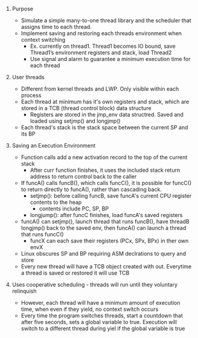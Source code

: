 1. Purpose
	- Simulate a simple many-to-one thread library and the scheduler that assigns time to each thread.
	- Implement saving and restoring each threads environment when context switching
		- Ex. currently on thread1. Thread1 becomes IO bound, save Thread1’s environment registers and stack, load Thread2
		- Use signal and alarm to guarantee a minimum execution time for each thread

2. User threads
	- Different from kernel threads and LWP. Only visible within each process
	- Each thread at minimum has it's own registers and stack, which are stored in a TCB (thread control block) data structure
		- Registers are stored in the jmp_env data structred. Saved and loaded using setjmp() and longjmp()
	- Each thread's stack is the stack space between the current SP and its BP

3. Saving an Execution Environment
	- Function calls add a new activation record to the top of the current stack
		- After curr function finishes, it uses the included stack return address to return control back to the caller
	- If funcA() calls funcB(), which calls funcC(), it is possible for funcC() to return directly to funcA(), rather than cascading back.
		- setjmp(): before calling funcB, save funcA's current CPU register contents to the heap
			- contents include PC, SP, BP
		- longjump(): after funcC finishes, load funcA's saved registers
	- funcA() can setjmp(), launch thread that runs funcB(), have threadB longjmp() back to the saved env, then funcA() can launch a thread that runs funcC()
		- funcX can each save their registers (PCx, SPx, BPx) in ther own envX 
	- Linux obscures SP and BP requiring ASM declrations to query and store
	- Every new thread will have a TCB object created with out. Everytime a thread is saved or restored it will use TCB

4. Uses cooperative scheduling - threads will run until they voluntary relinquish
	- However, each thread will have a minimum amount of execution time, when even if they yield, no context switch occurs
	- Every time the program switches threads, start a countdown that after five seconds, sets a global variable to true. Execution will switch to a different thread during yiel if the global variable is true
	